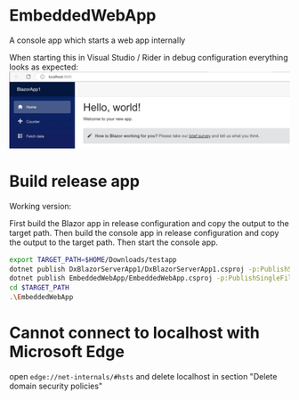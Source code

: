 # EmbeddedWebApp
A console app which starts a web app internally

When starting this in Visual Studio / Rider in debug configuration everything looks as expected:
![Debugging](WorkingBlazor.png)

# Build release app

Working version:

First build the Blazor app in release configuration and copy the output to the target path.
Then build the console app in release configuration and copy the output to the target path.
Then start the console app.

```bash
export TARGET_PATH=$HOME/Downloads/testapp
dotnet publish DxBlazorServerApp1/DxBlazorServerApp1.csproj -p:PublishSingleFile=true --self-contained true --configuration Release -o  $TARGET_PATH
dotnet publish EmbeddedWebApp/EmbeddedWebApp.csproj -p:PublishSingleFile=true --self-contained true --configuration Release -o  $TARGET_PATH
cd $TARGET_PATH
.\EmbeddedWebApp
```


# Cannot connect to localhost with Microsoft Edge

open `edge://net-internals/#hsts` and delete localhost in section "Delete domain security policies"